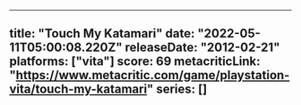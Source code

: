 
---
title: "Touch My Katamari"
date: "2022-05-11T05:00:08.220Z"
releaseDate: "2012-02-21"
platforms: ["vita"]
score: 69
metacriticLink: "https://www.metacritic.com/game/playstation-vita/touch-my-katamari"
series: []
---
